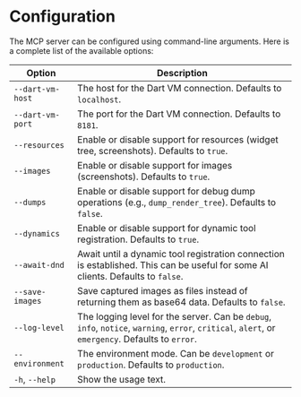# Configuration

The MCP server can be configured using command-line arguments. Here is a complete list of the available options:

| Option | Description |
| --- | --- |
| `--dart-vm-host` | The host for the Dart VM connection. Defaults to `localhost`. |
| `--dart-vm-port` | The port for the Dart VM connection. Defaults to `8181`. |
| `--resources` | Enable or disable support for resources (widget tree, screenshots). Defaults to `true`. |
| `--images` | Enable or disable support for images (screenshots). Defaults to `true`. |
| `--dumps` | Enable or disable support for debug dump operations (e.g., `dump_render_tree`). Defaults to `false`. |
| `--dynamics` | Enable or disable support for dynamic tool registration. Defaults to `true`. |
| `--await-dnd` | Await until a dynamic tool registration connection is established. This can be useful for some AI clients. Defaults to `false`. |
| `--save-images` | Save captured images as files instead of returning them as base64 data. Defaults to `false`. |
| `--log-level` | The logging level for the server. Can be `debug`, `info`, `notice`, `warning`, `error`, `critical`, `alert`, or `emergency`. Defaults to `error`. |
| `--environment` | The environment mode. Can be `development` or `production`. Defaults to `production`. |
| `-h`, `--help` | Show the usage text. |
